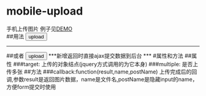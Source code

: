 # mobile-upload
手机上传图片
例子见[DEMO](http://www.lovewebgames.com/jsmodule/mobile-upload.html)  
##用法
		<button id="btn_upload">upload</button>
		<script src="../src/jquery-1.9.1.min.js"></script>
		<script src="../src/mobile-upload.js"></script>
		<script>
		var upload = new Mobile_upload();
		upload.init({target:$('#btn_upload'),multiple:true,callback:function(result,name,postName){
			$('body').append('<img src="'+result+'"/><input type="hidden" name="'+postName+'"/>');
		}});
		</script>
***
##或者
		<script src="../src/jquery-1.9.1.min.js"></script>
		<script src="../src/mobile-upload-jquery.js"></script>
		<button class="mobile-upload">upload</button>
		<script>
		$(function(){
			$('.mobile-upload').Mobile_upload({multiple:true,callback:function(result,name,postName){
				$('body').append('<img src="'+result+'"/><input type="hidden" name="'+postName+'"/>');
			}});
		});
		</script>
***新增返回时直接ajax提交数据到后台  ***
#属性和方法
##属性
###target:
		上传的对象结点(jquery方式调用的为它本身)
###multiple:
		是否上传多张
##方法
###callback:function(result,name,postName)
		上传完成后的回调,参数result是返回图片数据，name是文件名,postName是隐藏input的name，方便form提交时使用